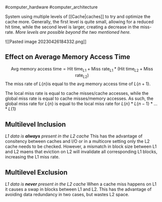 #computer_hardware #computer_architecture 

System using multiple levels of [[Cache|caches]] to try and optimize the cache more. Generally, the first level is quite small, allowing for a reduced hit time, while the second level is larger, creating a decrease in the miss-rate. *More levels are possible beyond the two mentioned here.*

![[Pasted image 20230426184332.png]]

## Effect on Average Memory Access Time
$$\text{Avg memory access time}=\text{Hit time}_{L1}+\text{Miss rate}_{L1}*(\text{Hit time}_{L2}+\text{Miss rate}_{L2})$$
The miss rate of $L\{n\}$is equal to the avg memory access time of $L\{n+1\}$.

The local miss rate is equal to cache misses/cache accesses, while the global miss rate is equal to cache misses/memory accesses. As such, the global miss rate for $L\{n\}$ is equal to the local miss rate for $L\{n\} * L\{n-1\}*\dots*L\{1\}$

## Multilevel Inclusion
*L1 data is **always** present in the L2 cache*
This has the advantage of consitency between caches and I/O or in a multicore setting only the L2 cache needs to be checked. However, a mismatch in block size between L1 and L2 maens that eviction on L2 will invalidate all corresponding L1 blocks, increasing the L1 miss rate.

## Multilevel Exclusion
*L1 data is **never** present in the L2 cache*
When a cache miss happens on L1 it causes a swap in blocks between L1 and L2. This has the advantage of avoiding data redundancy in two cases, but wastes L2 space.